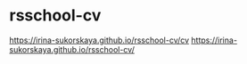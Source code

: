 # rsschool-cv
https://irina-sukorskaya.github.io/rsschool-cv/cv
https://irina-sukorskaya.github.io/rsschool-cv/

